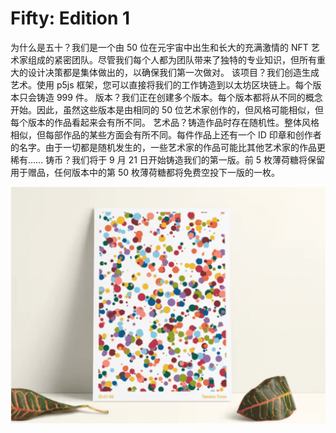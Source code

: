 # Fifty: Edition 1

为什么是五十？我们是一个由 50 位在元宇宙中出生和长大的充满激情的 NFT 艺术家组成的紧密团队。尽管我们每个人都为团队带来了独特的专业知识，但所有重大的设计决策都是集体做出的，以确保我们第一次做对。
该项目？我们创造生成艺术。使用 p5js 框架，您可以直接将我们的工作铸造到以太坊区块链上。每个版本只会铸造 999 件。
版本？我们正在创建多个版本。每个版本都将从不同的概念开始。因此，虽然这些版本是由相同的 50 位艺术家创作的，但风格可能相似，但每个版本的作品看起来会有所不同。
艺术品？铸造作品时存在随机性。整体风格相似，但每部作品的某些方面会有所不同。每件作品上还有一个 ID 印章和创作者的名字。由于一切都是随机发生的，一些艺术家的作品可能比其他艺术家的作品更稀有……
铸币？我们将于 9 月 21 日开始铸造我们的第一版。前 5 枚薄荷糖将保留用于赠品，任何版本中的第 50 枚薄荷糖都将免费空投下一版的一枚。

![nft](01.png)
